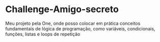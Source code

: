 # Challenge-Amigo-secreto
Meu projeto pela One, onde posso colocar em prática conceitos fundamentais de lógica de programação, como variáveis, condicionais, funções, listas e loops de repetição
